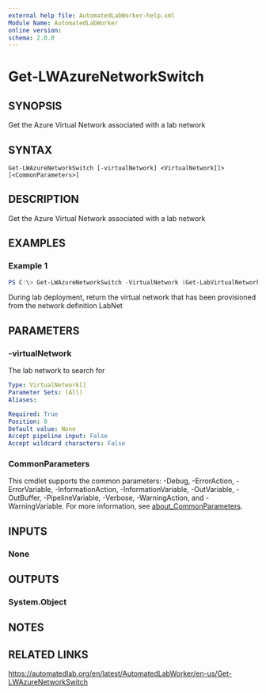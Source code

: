 ```yaml
---
external help file: AutomatedLabWorker-help.xml
Module Name: AutomatedLabWorker
online version:
schema: 2.0.0
---
```


# Get-LWAzureNetworkSwitch

## SYNOPSIS
Get the Azure Virtual Network associated with a lab network

## SYNTAX

```
Get-LWAzureNetworkSwitch [-virtualNetwork] <VirtualNetwork[]> [<CommonParameters>]
```

## DESCRIPTION
Get the Azure Virtual Network associated with a lab network

## EXAMPLES

### Example 1
```powershell
PS C:\> Get-LWAzureNetworkSwitch -VirtualNetwork (Get-LabVirtualNetworkDefinition -Name LabNet)
```

During lab deployment, return the virtual network that has been provisioned from the network definition LabNet

## PARAMETERS

### -virtualNetwork
The lab network to search for

```yaml
Type: VirtualNetwork[]
Parameter Sets: (All)
Aliases:

Required: True
Position: 0
Default value: None
Accept pipeline input: False
Accept wildcard characters: False
```

### CommonParameters
This cmdlet supports the common parameters: -Debug, -ErrorAction, -ErrorVariable, -InformationAction, -InformationVariable, -OutVariable, -OutBuffer, -PipelineVariable, -Verbose, -WarningAction, and -WarningVariable. For more information, see [about_CommonParameters](http://go.microsoft.com/fwlink/?LinkID=113216).

## INPUTS

### None
## OUTPUTS

### System.Object
## NOTES

## RELATED LINKS
https://automatedlab.org/en/latest/AutomatedLabWorker/en-us/Get-LWAzureNetworkSwitch
